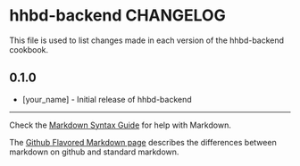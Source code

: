 hhbd-backend CHANGELOG
======================

This file is used to list changes made in each version of the hhbd-backend cookbook.

0.1.0
-----
- [your_name] - Initial release of hhbd-backend

- - -
Check the [Markdown Syntax Guide](http://daringfireball.net/projects/markdown/syntax) for help with Markdown.

The [Github Flavored Markdown page](http://github.github.com/github-flavored-markdown/) describes the differences between markdown on github and standard markdown.
